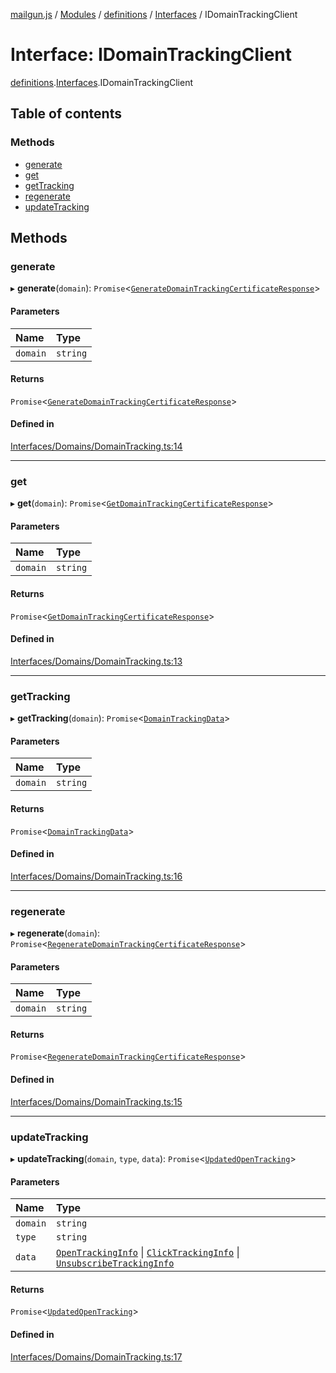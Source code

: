 [mailgun.js](../README.md) / [Modules](../modules.md) / [definitions](../modules/definitions.md) / [Interfaces](../modules/definitions.Interfaces.md) / IDomainTrackingClient

# Interface: IDomainTrackingClient

[definitions](../modules/definitions.md).[Interfaces](../modules/definitions.Interfaces.md).IDomainTrackingClient

## Table of contents

### Methods

- [generate](definitions.Interfaces.IDomainTrackingClient.md#generate)
- [get](definitions.Interfaces.IDomainTrackingClient.md#get)
- [getTracking](definitions.Interfaces.IDomainTrackingClient.md#gettracking)
- [regenerate](definitions.Interfaces.IDomainTrackingClient.md#regenerate)
- [updateTracking](definitions.Interfaces.IDomainTrackingClient.md#updatetracking)

## Methods

### generate

▸ **generate**(`domain`): `Promise`\<[`GenerateDomainTrackingCertificateResponse`](../modules/definitions.md#generatedomaintrackingcertificateresponse)\>

#### Parameters

| Name | Type |
| :------ | :------ |
| `domain` | `string` |

#### Returns

`Promise`\<[`GenerateDomainTrackingCertificateResponse`](../modules/definitions.md#generatedomaintrackingcertificateresponse)\>

#### Defined in

[Interfaces/Domains/DomainTracking.ts:14](https://github.com/mailgun/mailgun.js/blob/d73f136/lib/Interfaces/Domains/DomainTracking.ts#L14)

___

### get

▸ **get**(`domain`): `Promise`\<[`GetDomainTrackingCertificateResponse`](../modules/definitions.md#getdomaintrackingcertificateresponse)\>

#### Parameters

| Name | Type |
| :------ | :------ |
| `domain` | `string` |

#### Returns

`Promise`\<[`GetDomainTrackingCertificateResponse`](../modules/definitions.md#getdomaintrackingcertificateresponse)\>

#### Defined in

[Interfaces/Domains/DomainTracking.ts:13](https://github.com/mailgun/mailgun.js/blob/d73f136/lib/Interfaces/Domains/DomainTracking.ts#L13)

___

### getTracking

▸ **getTracking**(`domain`): `Promise`\<[`DomainTrackingData`](../modules/definitions.md#domaintrackingdata)\>

#### Parameters

| Name | Type |
| :------ | :------ |
| `domain` | `string` |

#### Returns

`Promise`\<[`DomainTrackingData`](../modules/definitions.md#domaintrackingdata)\>

#### Defined in

[Interfaces/Domains/DomainTracking.ts:16](https://github.com/mailgun/mailgun.js/blob/d73f136/lib/Interfaces/Domains/DomainTracking.ts#L16)

___

### regenerate

▸ **regenerate**(`domain`): `Promise`\<[`RegenerateDomainTrackingCertificateResponse`](../modules/definitions.md#regeneratedomaintrackingcertificateresponse)\>

#### Parameters

| Name | Type |
| :------ | :------ |
| `domain` | `string` |

#### Returns

`Promise`\<[`RegenerateDomainTrackingCertificateResponse`](../modules/definitions.md#regeneratedomaintrackingcertificateresponse)\>

#### Defined in

[Interfaces/Domains/DomainTracking.ts:15](https://github.com/mailgun/mailgun.js/blob/d73f136/lib/Interfaces/Domains/DomainTracking.ts#L15)

___

### updateTracking

▸ **updateTracking**(`domain`, `type`, `data`): `Promise`\<[`UpdatedOpenTracking`](../modules/definitions.md#updatedopentracking)\>

#### Parameters

| Name | Type |
| :------ | :------ |
| `domain` | `string` |
| `type` | `string` |
| `data` | [`OpenTrackingInfo`](../modules/definitions.md#opentrackinginfo) \| [`ClickTrackingInfo`](../modules/definitions.md#clicktrackinginfo) \| [`UnsubscribeTrackingInfo`](../modules/definitions.md#unsubscribetrackinginfo) |

#### Returns

`Promise`\<[`UpdatedOpenTracking`](../modules/definitions.md#updatedopentracking)\>

#### Defined in

[Interfaces/Domains/DomainTracking.ts:17](https://github.com/mailgun/mailgun.js/blob/d73f136/lib/Interfaces/Domains/DomainTracking.ts#L17)
